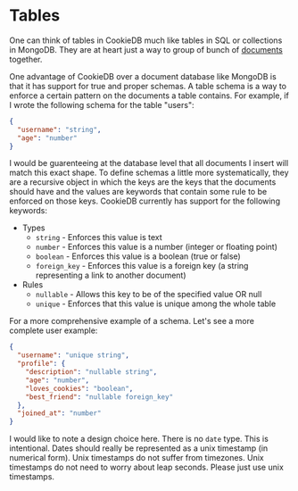 # Tables

One can think of tables in CookieDB much like tables in SQL or collections in
MongoDB. They are at heart just a way to group of bunch of
[documents](/docs/getting-started/documents) together.

One advantage of CookieDB over a document database like MongoDB is that it has
support for true and proper schemas. A table schema is a way to enforce a
certain pattern on the documents a table contains. For example, if I wrote the
following schema for the table "users":

```json
{
  "username": "string",
  "age": "number"
}
```

I would be guarenteeing at the database level that all documents I insert will
match this exact shape. To define schemas a little more systematically, they are
a recursive object in which the keys are the keys that the documents should have
and the values are keywords that contain some rule to be enforced on those keys.
CookieDB currently has support for the following keywords:

- Types
  - `string` - Enforces this value is text
  - `number` - Enforces this value is a number (integer or floating point)
  - `boolean` - Enforces this value is a boolean (true or false)
  - `foreign_key` - Enforces this value is a foreign key (a string representing
    a link to another document)
- Rules
  - `nullable` - Allows this key to be of the specified value OR null
  - `unique` - Enforces that this value is unique among the whole table

For a more comprehensive example of a schema. Let's see a more complete user
example:

```json
{
  "username": "unique string",
  "profile": {
    "description": "nullable string",
    "age": "number",
    "loves_cookies": "boolean",
    "best_friend": "nullable foreign_key"
  },
  "joined_at": "number"
}
```

I would like to note a design choice here. There is no `date` type. This is
intentional. Dates should really be represented as a unix timestamp (in
numerical form). Unix timestamps do not suffer from timezones. Unix timestamps
do not need to worry about leap seconds. Please just use unix timestamps.
